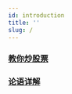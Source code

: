 ```yaml
---
id: introduction
title: ''
slug: /
---
```


### [教你炒股票](stocks/introduction1)

### [论语详解](confucius/confucius1)

